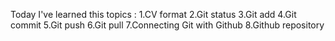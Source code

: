 Today I've learned this topics :
1.CV format
2.Git status
3.Git add
4.Git commit 
5.Git push
6.Git pull
7.Connecting Git with Github
8.Github repository
